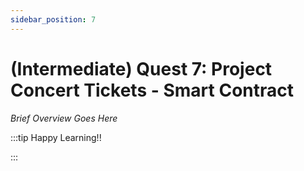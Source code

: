 ```yaml
---
sidebar_position: 7
---
```


# (Intermediate) Quest 7: Project Concert Tickets - Smart Contract

_Brief Overview Goes Here_

:::tip Happy Learning!!

<QuestButton text="Go To Quest" link="https://app.stackup.dev/quest_page/intermediate-quest-7-project-concert-tickets---smart-contract" />

:::
